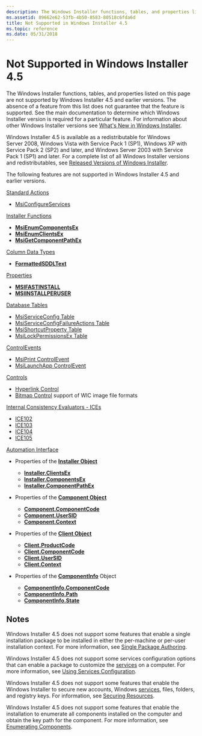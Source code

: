 ```yaml
---
description: The Windows Installer functions, tables, and properties listed on this page are not supported by Windows Installer&\#160;4.5 and earlier versions.
ms.assetid: 89662e62-53fb-4b50-8583-80518c6fda6d
title: Not Supported in Windows Installer 4.5
ms.topic: reference
ms.date: 05/31/2018
---
```


# Not Supported in Windows Installer 4.5

The Windows Installer functions, tables, and properties listed on this page are not supported by Windows Installer 4.5 and earlier versions. The absence of a feature from this list does not guarantee that the feature is supported. See the main documentation to determine which Windows Installer version is required for a particular feature. For information about other Windows Installer versions see [What's New in Windows Installer](what-s-new-in-windows-installer.md).

Windows Installer 4.5 is available as a redistributable for Windows Server 2008, Windows Vista with Service Pack 1 (SP1), Windows XP with Service Pack 2 (SP2) and later, and Windows Server 2003 with Service Pack 1 (SP1) and later. For a complete list of all Windows Installer versions and redistributables, see [Released Versions of Windows Installer](released-versions-of-windows-installer.md).

The following features are not supported in Windows Installer 4.5 and earlier versions.

[Standard Actions](standard-actions.md)

-   [MsiConfigureServices](msiconfigureservices-action.md)

[Installer Functions](installer-functions.md)

-   [**MsiEnumComponentsEx**](/windows/desktop/api/Msi/nf-msi-msienumcomponentsexa)
-   [**MsiEnumClientsEx**](/windows/desktop/api/Msi/nf-msi-msienumclientsexa)
-   [**MsiGetComponentPathEx**](/windows/desktop/api/Msi/nf-msi-msigetcomponentpathexa)

[Column Data Types](column-data-types.md)

-   [**FormattedSDDLText**](formattedsddltext.md)

[Properties](properties.md)

-   [**MSIFASTINSTALL**](msifastinstall.md)
-   [**MSIINSTALLPERUSER**](msiinstallperuser.md)

[Database Tables](database-tables.md)

-   [MsiServiceConfig Table](msiserviceconfig-table.md)
-   [MsiServiceConfigFailureActions Table](msiserviceconfigfailureactions-table.md)
-   [MsiShortcutProperty Table](msishortcutproperty-table.md)
-   [MsiLockPermissionsEx Table](msilockpermissionsex-table.md)

[ControlEvents](control-events.md)

-   [MsiPrint ControlEvent](msiprint-controlevent.md)
-   [MsiLaunchApp ControlEvent](msilaunchapp-controlevent.md)

[Controls](controls.md)

-   [Hyperlink Control](hyperlink-control.md)
-   [Bitmap Control](bitmap-control.md) support of WIC image file formats

[Internal Consistency Evaluators - ICEs](internal-consistency-evaluators-ices.md)

-   [ICE102](ice-102.md)
-   [ICE103](ice-103.md)
-   [ICE104](ice-104.md)
-   [ICE105](ice-105.md)

[Automation Interface](automation-interface.md)

-   Properties of the [**Installer Object**](installer-object.md)

    -   [**Installer.ClientsEx**](installer-clientsex.md)
    -   [**Installer.ComponentsEx**](installer-componentsex.md)
    -   [**Installer.ComponentPathEx**](installer-componentpathex.md)

-   Properties of the [**Component Object**](components.md)

    -   [**Component.ComponentCode**](component-componentcode.md)
    -   [**Component.UserSID**](component-usersid.md)
    -   [**Component.Context**](component-context.md)

-   Properties of the [**Client Object**](client.md)

    -   [**Client.ProductCode**](client-productcode.md)
    -   [**Client.ComponentCode**](client-componentcode.md)
    -   [**Client.UserSID**](client-usersid.md)
    -   [**Client.Context**](client-context.md)

-   Properties of the [**ComponentInfo**](componentinfo.md) Object

    -   [**ComponentInfo.ComponentCode**](componentinfo-componentcode.md)
    -   [**ComponentInfo.Path**](componentinfo-path.md)
    -   [**ComponentInfo.State**](componentinfo-state.md)

## Notes

Windows Installer 4.5 does not support some features that enable a single installation package to be installed in either the per-machine or per-user installation context. For more information, see [Single Package Authoring](single-package-authoring.md).

Windows Installer 4.5 does not support some services configuration options that can enable a package to customize the [services](../services/services.md) on a computer. For more information, see [Using Services Configuration](using-services-configuration.md).

Windows Installer 4.5 does not support some features that enable the Windows Installer to secure new accounts, Windows [services](../services/services.md), files, folders, and registry keys. For information, see [Securing Resources](securing-resources-.md).

Windows Installer 4.5 does not support some features that enable the installation to enumerate all components installed on the computer and obtain the key path for the component. For more information, see [Enumerating Components](enumerating-components-.md).

 

 
